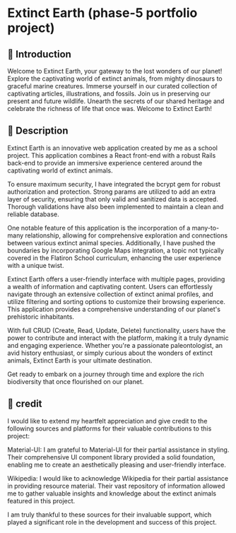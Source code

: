 # Extinct Earth (phase-5 portfolio project)

## 📖 Introduction

Welcome to Extinct Earth, your gateway to the lost wonders of our planet! Explore the captivating world of extinct animals, from mighty dinosaurs to graceful marine creatures. Immerse yourself in our curated collection of captivating articles, illustrations, and fossils. Join us in preserving our present and future wildlife. Unearth the secrets of our shared heritage and celebrate the richness of life that once was. Welcome to Extinct Earth!

## 🦕 Description 

Extinct Earth is an innovative web application created by me as a school project. This application combines a React front-end with a robust Rails back-end to provide an immersive experience centered around the captivating world of extinct animals.

To ensure maximum security, I have integrated the bcrypt gem for robust authorization and protection. Strong params are utilized to add an extra layer of security, ensuring that only valid and sanitized data is accepted. Thorough validations have also been implemented to maintain a clean and reliable database.

One notable feature of this application is the incorporation of a many-to-many relationship, allowing for comprehensive exploration and connections between various extinct animal species. Additionally, I have pushed the boundaries by incorporating Google Maps integration, a topic not typically covered in the Flatiron School curriculum, enhancing the user experience with a unique twist.

Extinct Earth offers a user-friendly interface with multiple pages, providing a wealth of information and captivating content. Users can effortlessly navigate through an extensive collection of extinct animal profiles, and utilize filtering and sorting options to customize their browsing experience. This application provides a comprehensive understanding of our planet's prehistoric inhabitants.

With full CRUD (Create, Read, Update, Delete) functionality, users have the power to contribute and interact with the platform, making it a truly dynamic and engaging experience. Whether you're a passionate paleontologist, an avid history enthusiast, or simply curious about the wonders of extinct animals, Extinct Earth is your ultimate destination.

Get ready to embark on a journey through time and explore the rich biodiversity that once flourished on our planet. 

## 👏 credit

I would like to extend my heartfelt appreciation and give credit to the following sources and platforms for their valuable contributions to this project:

Material-UI: I am grateful to Material-UI for their partial assistance in styling. Their comprehensive UI component library provided a solid foundation, enabling me to create an aesthetically pleasing and user-friendly interface.

Wikipedia: I would like to acknowledge Wikipedia for their partial assistance in providing resource material. Their vast repository of information allowed me to gather valuable insights and knowledge about the extinct animals featured in this project.

I am truly thankful to these sources for their invaluable support, which played a significant role in the development and success of this project.
